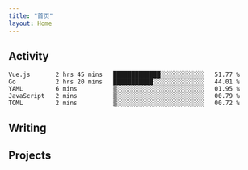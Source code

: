 ```yaml
---
title: "首页"
layout: Home
---
```


## Activity
<!--START_SECTION:waka-->
```text
Vue.js       2 hrs 45 mins   █████████████░░░░░░░░░░░░   51.77 % 
Go           2 hrs 20 mins   ███████████░░░░░░░░░░░░░░   44.01 % 
YAML         6 mins          ▒░░░░░░░░░░░░░░░░░░░░░░░░   01.95 % 
JavaScript   2 mins          ▒░░░░░░░░░░░░░░░░░░░░░░░░   00.79 % 
TOML         2 mins          ▒░░░░░░░░░░░░░░░░░░░░░░░░   00.72 % 
```
<!--END_SECTION:waka-->

## Writing
<PindedPosts />

## Projects
<Projects />
